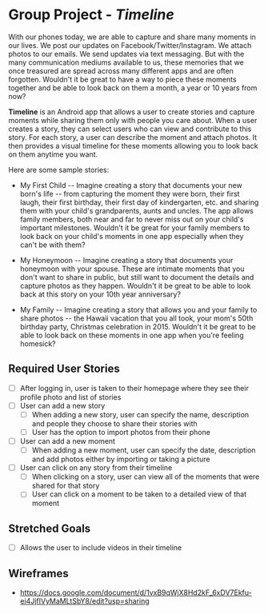 
# Group Project - *Timeline*

With our phones today, we are able to capture and share many moments in our lives. We post our updates on Facebook/Twitter/Instagram. We attach photos to our emails. We send updates via text messaging. But with the many communication mediums available to us, these memories that we once treasured are spread across many different apps and are often forgotten. Wouldn't it be great to have a way to piece these moments together and be able to look back on them a month, a year or 10 years from now?

**Timeline** is an Android app that allows a user to create stories and capture moments while sharing them only with people you care about. When a user creates a story, they can select users who can view and contribute to this story. For each story, a user can describe the moment and attach photos. It then provides a visual timeline for these moments allowing you to look back on them anytime you want. 


Here are some sample stories:
* My First Child -- Imagine creating a story that documents your new born's life -- from capturing the moment they were born, their first laugh, their first birthday, their first day of kindergarten, etc. and sharing them with your child's grandparents, aunts and uncles. The app allows family members, both near and far to never miss out on your child's important milestones. Wouldn't it be great for your family members to look back on your child's moments in one app especially when they can't be with them?

* My Honeymoon -- Imagine creating a story that documents your honeymoon with your spouse. These are intimate moments that you don't want to share in public, but still want to document the details and capture photos as they happen. Wouldn't it be great to be able to look back at this story on your 10th year anniversary?

* My Family -- Imagine creating a story that allows you and your family to share photos --  the Hawaii vacation that you all took, your mom's 50th birthday party, Christmas celebration in 2015. Wouldn't it be great to be able to look back on these moments in one app when you're feeling homesick?



## Required User Stories

* [ ] After logging in, user is taken to their homepage where they see their profile photo and list of stories
* [ ] User can add a new story
  * [ ] When adding a new story, user can specify the name, description and people they choose to share their stories with
  * [ ] User has the option to import photos from their phone
* [ ] User can add a new moment
  * [ ] When adding a new moment, user can specify the date, description and add photos either by importing or taking a picture
* [ ] User can click on any story from their timeline
  * [ ] When clicking on a story, user can view all of the moments that were shared for that story
  * [ ] User can click on a moment to be taken to a detailed view of that moment

## Stretched Goals

* [ ] Allows the user to include videos in their timeline


## Wireframes
* https://docs.google.com/document/d/1vxB9qWjX8Hd2kF_6xDV7Ekfu-ei4JjfIVyMaMLtSbY8/edit?usp=sharing
